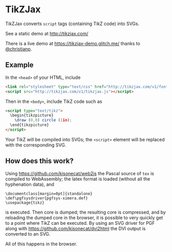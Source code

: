 # TikZJax

TikZJax converts `script` tags (containing TikZ code) into SVGs.

See a static demo at http://tikzjax.com/

There is a live demo at https://tikzjax-demo.glitch.me/ thanks to [@christianp](https://github.com/christianp).

## Example

In the `<head>` of your HTML, include 
```html
<link rel="stylesheet" type="text/css" href="http://tikzjax.com/v1/fonts.css">
<script src="http://tikzjax.com/v1/tikzjax.js"></script>
```
Then in the `<body>`, include TikZ code such as
```html
<script type="text/tikz">
  \begin{tikzpicture}
    \draw (0,0) circle (1in);
  \end{tikzpicture}
</script>
```

Your TikZ will be compiled into SVGs; the `<script>` element will be
replaced with the corresponding SVG.

## How does this work?

Using https://github.com/kisonecat/web2js the Pascal source of `tex`
is compiled to WebAssembly; the latex format is loaded (without all the hyphenation data), and 
```
\documentclass[margin=0pt]{standalone}
\def\pgfsysdriver{pgfsys-ximera.def}
\usepackage{tikz}
```
is executed.  Then core is dumped; the resulting core is compressed, and by reloading the dumped core in the browser, it is possible to very quickly get to a point where TikZ can be executed.  By using an SVG driver for PGF along with https://github.com/kisonecat/dvi2html the DVI output is converted to an SVG.

All of this happens in the browser.
